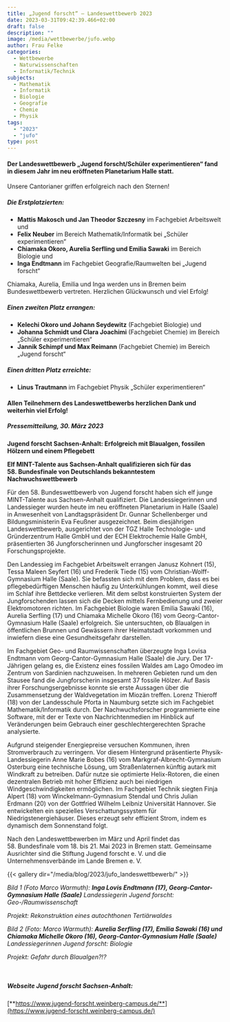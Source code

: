 ```yaml
---
title: „Jugend forscht“ – Landeswettbewerb 2023
date: 2023-03-31T09:42:39.466+02:00
draft: false
description: ""
image: /media/wettbewerbe/jufo.webp
author: Frau Felke
categories:
  - Wettbewerbe
  - Naturwissenschaften
  - Informatik/Technik
subjects:
  - Mathematik
  - Informatik
  - Biologie
  - Geografie
  - Chemie
  - Physik
tags:
  - "2023"
  - "jufo"
type: post
---
```

#### Der Landeswettbewerb „Jugend forscht/Schüler experimentieren“ fand in diesem Jahr im neu eröffneten Planetarium Halle statt.

Unsere Cantorianer griffen erfolgreich nach den Sternen!

##### **Die Erstplatzierten:**

- **Mattis Makosch und Jan Theodor Szczesny** im Fachgebiet Arbeitswelt und
- **Felix Neuber** im Bereich Mathematik/Informatik bei „Schüler
experimentieren“
- **Chiamaka Okoro, Aurelia Serfling und Emilia Sawaki** im Bereich Biologie und
- **Inga Endtmann** im Fachgebiet Geografie/Raumwelten bei „Jugend forscht“

Chiamaka, Aurelia, Emilia und Inga werden uns in Bremen beim
Bundeswettbewerb vertreten. Herzlichen Glückwunsch und viel Erfolg!

##### **Einen zweiten Platz errangen:**

- **Kelechi Okoro und Johann Seydewitz** (Fachgebiet Biologie) und
- **Johanna Schmidt und Clara Joachimi** (Fachgebiet Chemie) im Bereich
„Schüler experimentieren“
- **Jannik Schimpf und Max Reimann** (Fachgebiet Chemie) im Bereich
„Jugend forscht“

##### **Einen dritten Platz erreichte:**

- **Linus Trautmann** im Fachgebiet Physik „Schüler experimentieren“

#### Allen Teilnehmern des Landeswettbewerbs herzlichen Dank und weiterhin viel Erfolg!

##### Pressemitteilung, 30. März 2023

**Jugend forscht Sachsen-Anhalt: Erfolgreich mit Blaualgen, fossilen Hölzern und einem Pflegebett**

**Elf MINT-Talente aus Sachsen-Anhalt qualifizieren sich für das 58. Bundesfinale von Deutschlands bekanntestem Nachwuchswettbewerb**

Für den 58. Bundeswettbewerb von Jugend forscht haben sich elf junge MINT-Talente aus Sachsen-Anhalt qualifiziert. Die Landessiegerinnen und Landessieger wurden heute im neu eröffneten Planetarium in Halle (Saale) in Anwesenheit von Landtagspräsident Dr. Gunnar Schellenberger und Bildungsministerin Eva Feußner ausgezeichnet. Beim diesjährigen Landeswettbewerb, ausgerichtet von der TGZ Halle Technologie- und Gründerzentrum Halle GmbH und der ECH Elektrochemie Halle GmbH, präsentierten 36 Jungforscherinnen und Jungforscher insgesamt 20 Forschungsprojekte.

Den Landessieg im Fachgebiet Arbeitswelt errangen Janusz Kohnert (15), Tessa Maleen Seyfert (16) und Frederik Tiede (15) vom Christian-Wolff-Gymnasium Halle (Saale). Sie befassten sich mit dem Problem, dass es bei pflegebedürftigen Menschen häufig zu Unterkühlungen kommt, weil diese im Schlaf ihre Bettdecke verlieren. Mit dem selbst konstruierten System der Jungforschenden lassen sich die Decken mittels Fernbedienung und zweier Elektromotoren richten. Im Fachgebiet Biologie waren Emilia Sawaki (16), Aurelia Serfling (17) und Chiamaka Michelle Okoro (16) vom Georg-Cantor-Gymnasium Halle (Saale) erfolgreich. Sie untersuchten, ob Blaualgen in öffentlichen Brunnen und Gewässern ihrer Heimatstadt vorkommen und inwiefern diese eine Gesundheitsgefahr darstellen.

Im Fachgebiet Geo- und Raumwissenschaften überzeugte Inga Lovisa Endtmann vom Georg-Cantor-Gymnasium Halle (Saale) die Jury. Der 17-Jährigen gelang es, die Existenz eines fossilen Waldes am Lago Omodeo im Zentrum von Sardinien nachzuweisen. In mehreren Gebieten rund um den Stausee fand die Jungforscherin insgesamt 37 fossile Hölzer. Auf Basis ihrer Forschungsergebnisse konnte sie erste Aussagen über die Zusammensetzung der Waldvegetation im Miozän treffen. Lorenz Thieroff (18) von der Landesschule Pforta in Naumburg setzte sich im Fachgebiet Mathematik/Informatik durch. Der Nachwuchsforscher programmierte eine Software, mit der er Texte von Nachrichtenmedien im Hinblick auf Veränderungen beim Gebrauch einer geschlechtergerechten Sprache analysierte.

Aufgrund steigender Energiepreise versuchen Kommunen, ihren Stromverbrauch zu verringern. Vor diesem Hintergrund präsentierte Physik-Landessiegerin Anne Marie Bobes (16) vom Markgraf-Albrecht-Gymnasium Osterburg eine technische Lösung, um Straßenlaternen künftig autark mit Windkraft zu betreiben. Dafür nutze sie optimierte Helix-Rotoren, die einen dezentralen Betrieb mit hoher Effizienz auch bei niedrigen Windgeschwindigkeiten ermöglichen. Im Fachgebiet Technik siegten Finja Alpert (18) vom Winckelmann-Gymnasium Stendal und Chris Julian Erdmann (20) von der Gottfried Wilhelm Leibniz Universität Hannover. Sie entwickelten ein spezielles Verschattungssystem für Niedrigstenergiehäuser. Dieses erzeugt sehr effizient Strom, indem es dynamisch dem Sonnenstand folgt.

Nach den Landeswettbewerben im März und April findet das 58. Bundesfinale vom 18. bis 21. Mai 2023 in Bremen statt. Gemeinsame Ausrichter sind die Stiftung Jugend forscht e. V. und die Unternehmensverbände im Lande Bremen e. V.



{{< gallery dir="/media/blog/2023/jufo_landeswettbewerb/" >}}

_Bild 1 (Foto Marco Warmuth):_ ***Inga Lovis Endtmann (17), Georg-Cantor-Gymnasium Halle (Saale)*** _Landessiegerin Jugend forscht: Geo-/Raumwissenschaft_

_Projekt: Rekonstruktion eines autochthonen Tertiärwaldes_

_Bild 2 (Foto: Marco Warmuth):_ ***Aurelia Serfling (17), Emilia Sawaki (16) und Chiamaka Michelle Okoro (16), Georg-Cantor-Gymnasium Halle (Saale)*** _Landessiegerinnen Jugend forscht: Biologie_

_Projekt: Gefahr durch Blaualgen?!?_

 

##### **Webseite Jugend forscht Sachsen-Anhalt:**

[**https://www.jugend-forscht.weinberg-campus.de/**](https://www.jugend-forscht.weinberg-campus.de/)
